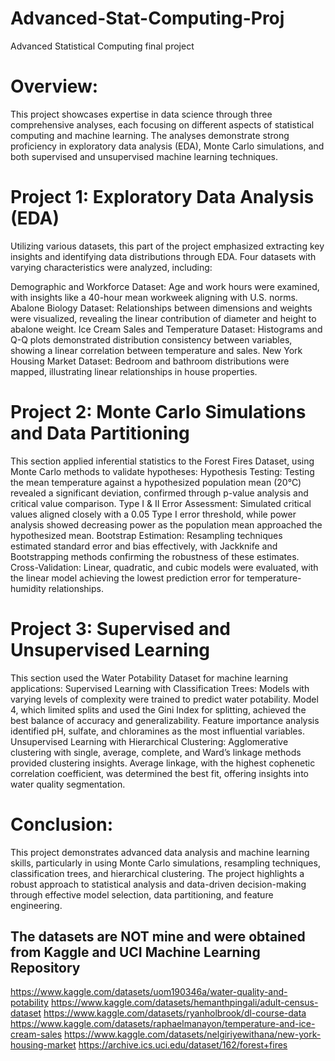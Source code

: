 # Advanced-Stat-Computing-Proj
Advanced Statistical Computing final project
# Overview:
This project showcases expertise in data science through three comprehensive analyses, each focusing on different aspects of statistical computing and machine learning. The analyses demonstrate strong proficiency in exploratory data analysis (EDA), Monte Carlo simulations, and both supervised and unsupervised machine learning techniques.

# Project 1: Exploratory Data Analysis (EDA)
Utilizing various datasets, this part of the project emphasized extracting key insights and identifying data distributions through EDA. Four datasets with varying characteristics were analyzed, including:

Demographic and Workforce Dataset: Age and work hours were examined, with insights like a 40-hour mean workweek aligning with U.S. norms.
Abalone Biology Dataset: Relationships between dimensions and weights were visualized, revealing the linear contribution of diameter and height to abalone weight.
Ice Cream Sales and Temperature Dataset: Histograms and Q-Q plots demonstrated distribution consistency between variables, showing a linear correlation between temperature and sales.
New York Housing Market Dataset: Bedroom and bathroom distributions were mapped, illustrating linear relationships in house properties.

# Project 2: Monte Carlo Simulations and Data Partitioning
This section applied inferential statistics to the Forest Fires Dataset, using Monte Carlo methods to validate hypotheses:
Hypothesis Testing: Testing the mean temperature against a hypothesized population mean (20°C) revealed a significant deviation, confirmed through p-value analysis and critical value comparison.
Type I & II Error Assessment: Simulated critical values aligned closely with a 0.05 Type I error threshold, while power analysis showed decreasing power as the population mean approached the hypothesized mean.
Bootstrap Estimation: Resampling techniques estimated standard error and bias effectively, with Jackknife and Bootstrapping methods confirming the robustness of these estimates.
Cross-Validation: Linear, quadratic, and cubic models were evaluated, with the linear model achieving the lowest prediction error for temperature-humidity relationships.

# Project 3: Supervised and Unsupervised Learning
This section used the Water Potability Dataset for machine learning applications:
Supervised Learning with Classification Trees: Models with varying levels of complexity were trained to predict water potability. Model 4, which limited splits and used the Gini Index for splitting, achieved the best balance of accuracy and generalizability. Feature importance analysis identified pH, sulfate, and chloramines as the most influential variables.
Unsupervised Learning with Hierarchical Clustering: Agglomerative clustering with single, average, complete, and Ward’s linkage methods provided clustering insights. Average linkage, with the highest cophenetic correlation coefficient, was determined the best fit, offering insights into water quality segmentation.

# Conclusion:
This project demonstrates advanced data analysis and machine learning skills, particularly in using Monte Carlo simulations, resampling techniques, classification trees, and hierarchical clustering. The project highlights a robust approach to statistical analysis and data-driven decision-making through effective model selection, data partitioning, and feature engineering.

## The datasets are NOT mine and were obtained from Kaggle and UCI Machine Learning Repository
https://www.kaggle.com/datasets/uom190346a/water-quality-and-potability
https://www.kaggle.com/datasets/hemanthpingali/adult-census-dataset
https://www.kaggle.com/datasets/ryanholbrook/dl-course-data
https://www.kaggle.com/datasets/raphaelmanayon/temperature-and-ice-cream-sales
https://www.kaggle.com/datasets/nelgiriyewithana/new-york-housing-market
https://archive.ics.uci.edu/dataset/162/forest+fires

